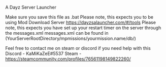 A Dayz Server Launcher

Make sure you save this file as .bat
Please note, this expects you to be using Mod Download Server https://dayzsalauncher.com/#/tools
Please note, this expects you have set up your restart timer on the server through the messages.xml 
messages.xml can be found in (YourServerRootDirectory/mpmissions/yourmission.name/db/)

Feel free to contact me on steam or discord if you need help with this
Discord - KaMiKaZeE#5537
Steam - https://steamcommunity.com/profiles/76561198149822260/
